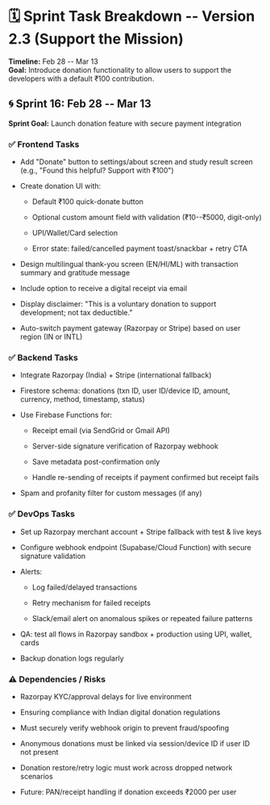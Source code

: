 # **🗓 Sprint Task Breakdown -- Version 2.3 (Support the Mission)**

**Timeline:** Feb 28 -- Mar 13\
**Goal:** Introduce donation functionality to allow users to support the
developers with a default ₹100 contribution.

## **🌀 Sprint 16: Feb 28 -- Mar 13**

**Sprint Goal:** Launch donation feature with secure payment integration

### **✅ Frontend Tasks**

- Add \"Donate\" button to settings/about screen and study result screen
  (e.g., \"Found this helpful? Support with ₹100\")

- Create donation UI with:

  - Default ₹100 quick-donate button

  - Optional custom amount field with validation (₹10--₹5000,
    digit-only)

  - UPI/Wallet/Card selection

  - Error state: failed/cancelled payment toast/snackbar + retry CTA

- Design multilingual thank-you screen (EN/HI/ML) with transaction
  summary and gratitude message

- Include option to receive a digital receipt via email

- Display disclaimer: \"This is a voluntary donation to support
  development; not tax deductible.\"

- Auto-switch payment gateway (Razorpay or Stripe) based on user region
  (IN or INTL)

### **✅ Backend Tasks**

- Integrate Razorpay (India) + Stripe (international fallback)

- Firestore schema: donations (txn ID, user ID/device ID, amount,
  currency, method, timestamp, status)

- Use Firebase Functions for:

  - Receipt email (via SendGrid or Gmail API)

  - Server-side signature verification of Razorpay webhook

  - Save metadata post-confirmation only

  - Handle re-sending of receipts if payment confirmed but receipt fails

- Spam and profanity filter for custom messages (if any)

### **✅ DevOps Tasks**

- Set up Razorpay merchant account + Stripe fallback with test & live
  keys

- Configure webhook endpoint (Supabase/Cloud Function) with secure
  signature validation

- Alerts:

  - Log failed/delayed transactions

  - Retry mechanism for failed receipts

  - Slack/email alert on anomalous spikes or repeated failure patterns

- QA: test all flows in Razorpay sandbox + production using UPI, wallet,
  cards

- Backup donation logs regularly

### **⚠️ Dependencies / Risks**

- Razorpay KYC/approval delays for live environment

- Ensuring compliance with Indian digital donation regulations

- Must securely verify webhook origin to prevent fraud/spoofing

- Anonymous donations must be linked via session/device ID if user ID
  not present

- Donation restore/retry logic must work across dropped network
  scenarios

- Future: PAN/receipt handling if donation exceeds ₹2000 per user